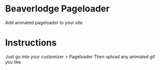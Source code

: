 # Beaverlodge Pageloader
Add animated pageloader to your site

# Instructions
Just go into your customizer > Pageloader
Then upload any animated gif you like

